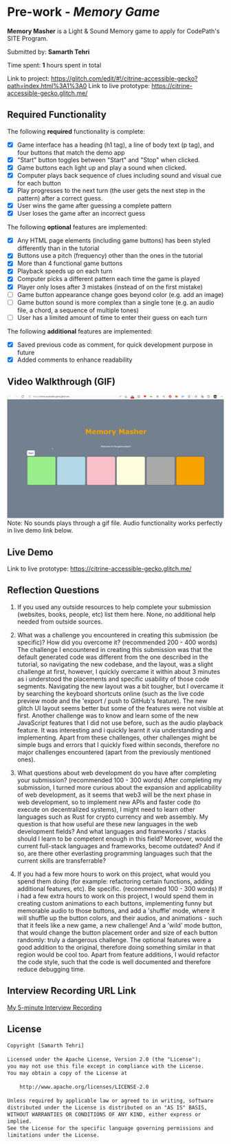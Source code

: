 # Pre-work - *Memory Game*

**Memory Masher** is a Light & Sound Memory game to apply for CodePath's SITE Program. 

Submitted by: **Samarth Tehri**

Time spent: **1** hours spent in total

Link to project: https://glitch.com/edit/#!/citrine-accessible-gecko?path=index.html%3A1%3A0
Link to live prototype: https://citrine-accessible-gecko.glitch.me/

## Required Functionality

The following **required** functionality is complete:

* [x] Game interface has a heading (h1 tag), a line of body text (p tag), and four buttons that match the demo app
* [x] "Start" button toggles between "Start" and "Stop" when clicked. 
* [x] Game buttons each light up and play a sound when clicked. 
* [x] Computer plays back sequence of clues including sound and visual cue for each button
* [x] Play progresses to the next turn (the user gets the next step in the pattern) after a correct guess. 
* [x] User wins the game after guessing a complete pattern
* [x] User loses the game after an incorrect guess

The following **optional** features are implemented:

* [x] Any HTML page elements (including game buttons) has been styled differently than in the tutorial
* [x] Buttons use a pitch (frequency) other than the ones in the tutorial
* [x] More than 4 functional game buttons
* [x] Playback speeds up on each turn
* [x] Computer picks a different pattern each time the game is played
* [x] Player only loses after 3 mistakes (instead of on the first mistake)
* [ ] Game button appearance change goes beyond color (e.g. add an image)
* [ ] Game button sound is more complex than a single tone (e.g. an audio file, a chord, a sequence of multiple tones)
* [ ] User has a limited amount of time to enter their guess on each turn

The following **additional** features are implemented:

- [x] Saved previous code as comment, for quick development purpose in future
- [x] Added comments to enhance readability

## Video Walkthrough (GIF)

![memory masher gif](memorymasher.gif)
Note: No sounds plays through a gif file. Audio functionality works perfectly in live demo link below.

## Live Demo

Link to live prototype: https://citrine-accessible-gecko.glitch.me/

## Reflection Questions
1. If you used any outside resources to help complete your submission (websites, books, people, etc) list them here. 
None, no additional help needed from outside sources.

2. What was a challenge you encountered in creating this submission (be specific)? How did you overcome it? (recommended 200 - 400 words) 
The challenge I encountered in creating this submission was that the default generated code was different from the one described in the tutorial, so navigating the new codebase, and the layout, was a slight challenge at first, however, I quickly overcame it within about 3 minutes as i understood the placements and specific usability of those code segments. Navigating the new layout was a bit tougher, but I overcame it by searching the keyboard shortcuts online (such as the live code preview mode and the 'export / push to GitHub's feature). The new glitch UI layout seems better but some of the features were not visible at first. Another challenge was to know and learn some of the new JavaScript features that I did not use before, such as the audio playback feature. It was interesting and i quickly learnt it via understanding and implementing. Apart from these challenges, other challenges might be simple bugs and errors that I quickly fixed within seconds, therefore no major challenges encountered (apart from the previously mentioned ones).

3. What questions about web development do you have after completing your submission? (recommended 100 - 300 words) 
After completing my submission, I turned more curious about the expansion and applicability of web development, as it seems that web3 will be the next phase in web development, so to implement new APIs and faster code (to execute on decentralized systems), I might need to learn other languages such as Rust for crypto currency and web assembly. My question is that how useful are these new languages in the web development fields? And what languages and frameworks / stacks should I learn to be competent enough in this field? Moreover, would the current full-stack languages and frameworks, become outdated? And if so, are there other everlasting programming languages such that the current skills are transferrable?

4. If you had a few more hours to work on this project, what would you spend them doing (for example: refactoring certain functions, adding additional features, etc). Be specific. (recommended 100 - 300 words) 
If i had a few extra hours to work on this project, I would spend them in creating custom animations to each buttons, implementing funny but memorable audio to those buttons, and add a 'shuffle' mode, where it will shuffle up the button colors, and their audios, and animations - such that it feels like a new game, a new challenge! And a 'wild' mode button, that would change the button placement order and size of each button randomly: truly a dangerous challenge. The optional features were a good addition to the original, therefore doing something similar in that region would be cool too. Apart from feature additions, I would refactor the code style, such that the code is well documented and therefore reduce debugging time.



## Interview Recording URL Link

[My 5-minute Interview Recording](your-link-here)


## License

    Copyright [Samarth Tehri]

    Licensed under the Apache License, Version 2.0 (the "License");
    you may not use this file except in compliance with the License.
    You may obtain a copy of the License at

        http://www.apache.org/licenses/LICENSE-2.0

    Unless required by applicable law or agreed to in writing, software
    distributed under the License is distributed on an "AS IS" BASIS,
    WITHOUT WARRANTIES OR CONDITIONS OF ANY KIND, either express or implied.
    See the License for the specific language governing permissions and
    limitations under the License.
